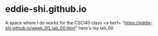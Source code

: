 # eddie-shi.github.io
A space where I do works for the CSCI40 class
<a herf= "https://eddie-shi.github.io/week_00_lab_00.html" here's my lab_00</a> 
